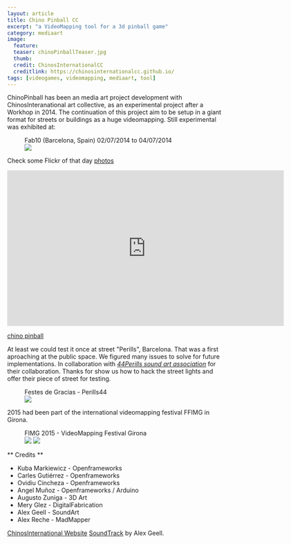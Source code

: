 ```yaml
---
layout: article
title: Chino Pinball CC 
excerpt: "a VideoMapping tool for a 3d pinball game"
category: mediaart
image: 
  feature: 
  teaser: chinoPinballTeaser.jpg
  thumb: 
  credit: ChinosInternationalCC
  creditlink: https://chinosinternationalcc.github.io/
tags: [videogames, videomapping, mediaart, tool]
---
```


ChinoPinball has been an media art project development with ChinosInteranational art collective, as an experimental project after a Workhop in 2014. The continuation of this project aim to be setup in a giant format for streets or buildings as a huge videomapping. Still experimental was exhibited at:

<figure class="one">
	<figcaption>Fab10 (Barcelona, Spain) 02/07/2014 to 04/07/2014
	</figcaption>
	<img src="https://c2.staticflickr.com/8/7328/15899879383_8eeb98c1b0_z.jpg">
</figure>

Check some Flickr of that day [photos](https://flic.kr/s/aHsjZxKsra)

<iframe src="https://player.vimeo.com/video/100059297" width="640" height="360" frameborder="0" webkitallowfullscreen mozallowfullscreen allowfullscreen></iframe> <p><a href="https://vimeo.com/100059297">chino pinball</a>

At least we could test it once at street "Perills", Barcelona. That was a first aproaching at the public space. We figured many issues to solve for future implementations.
In collaboration with [*44Perills sound art association*](https://es-es.facebook.com/44Perills) for their collaboration.
Thanks for  show us how to hack the street lights and offer their piece of street for testing. 

<figure class="one">
	<figcaption>Festes de Gracias - Perills44</figcaption>
	<img src="https://c2.staticflickr.com/8/7548/16330507045_db4dbaef1b_z.jpg">
</figure>

2015 had been part of the international videomapping festival FFIMG in Girona.

<figure class="one">
	<figcaption>FIMG 2015 - VideoMapping Festival Girona</figcaption>
	<img src="https://c1.staticflickr.com/1/416/19874163776_13c9782fa5_z.jpg">
	<img src="https://c2.staticflickr.com/4/3667/19247034813_4c394910d4_z.jpg">
</figure>

** Credits **

- Kuba Markiewicz - Openframeworks
- Carles Gutiérrez - Openframeworks
- Ovidiu Cincheza - Openframeworks
- Angel Muñoz - Openframeworks / Arduino
- Augusto Zuniga - 3D Art
- Mery Glez - DigitalFabrication
- Alex Geell - SoundArt
- Alex Reche - MadMapper

[ChinosInternational Website](https://chinosinternationalcc.github.io/)
[SoundTrack](https://soundcloud.com/alexgeell/chinos-internacional-pinball-raval-song) by Alex Geell.